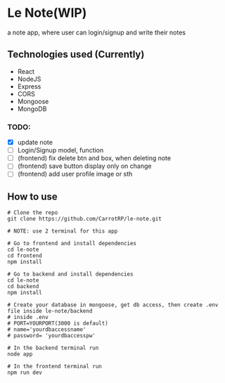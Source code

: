 # Le Note(WIP)

a note app, where user can login/signup and write their notes

## Technologies used (Currently)
- React
- NodeJS
- Express
- CORS
- Mongoose
- MongoDB

### TODO:
- [x] update note
- [ ] Login/Signup model, function
- [ ] (frontend) fix delete btn and box, when deleting note
- [ ] (frontend) save button display only on change
- [ ] (frontend) add user profile image or sth

## How to use

```
# Clone the repo
git clone https://github.com/CarrotRP/le-note.git

# NOTE: use 2 terminal for this app

# Go to frontend and install dependencies
cd le-note
cd frontend
npm install

# Go to backend and install dependencies
cd le-note
cd backend
npm install

# Create your database in mongoose, get db access, then create .env file inside le-note/backend
# inside .env
# PORT=YOURPORT(3000 is default)
# name='yourdbaccessname'
# password= 'yourdbaccesspw'

# In the backend terminal run
node app

# In the frontend terminal run
npm run dev

```
